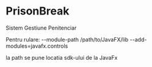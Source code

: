 # PrisonBreak
Sistem Gestiune Penitenciar


Pentru rulare:
--module-path /path/to/JavaFX/lib --add-modules=javafx.controls

la path se pune locatia sdk-ului de la JavaFx
